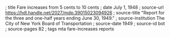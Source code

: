; title Fare increases from 5 cents to 10 cents
; date July 1, 1948
; source-url https://hdl.handle.net/2027/mdp.39015023094926
; source-title "Report for the three and one-half years ending June 30, 1949."
; source-institution The City of New York Board of Transportation
; source-date 1949
; source-id bot
; source-pages 82
; tags mta fare-increases reports
